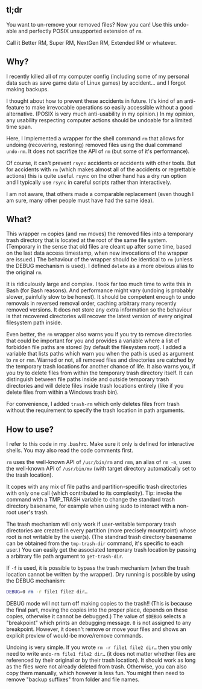 ## tl;dr

You want to un-remove your removed files? Now you can! Use this undo-able and perfectly POSIX unsupported extension of `rm`.

Call it Better RM, Super RM, NextGen RM, Extended RM or whatever.

## Why?

I recently killed all of my computer config (including some of my personal data such as save game data of Linux games) by accident… and I forgot making backups.

I thought about how to prevent these accidents in future. It's kind of an anti-feature to make irrevocable operations so easily accessible without a good alternative. (POSIX is very much anti-usability in my opinion.)
In my opinion, any usability respecting computer actions should be undoable for a limited time span.

Here, I Implemented a wrapper for the shell command `rm` that allows for undoing (recovering, restoring) removed files using the dual command `undo-rm`. It does not sacrifize the API of `rm` (but some of it's performance).

Of course, it can't prevent `rsync` accidents or accidents with other tools. But for accidents with `rm` (which makes almost all of the accidents or regrettable actions) this is quite useful.
`rsync` on the other hand has a dry run option and I typically use `rsync` in careful scripts rather than interactively.

I am not aware, that others made a comparable replacement (even though I am sure, many other people must have had the same idea).

## What?

This wrapper `rm` copies (and `rmm` moves) the removed files into a temporary trash directory that is located at the root of the same file system.
(Temporary in the sense that old files are cleant up after some time, based on the last data access timestamp, when new invocations of the wrapper are issued.)
The behaviour of the wrapper should be identical to `rm` (unless the DEBUG mechanism is used). I defined `delete` as a more obvious alias to the original `rm`.

It is ridiculously large and complex. I took far too much time to write this in Bash (for Bash reasons).
And performance might vary (undoing is probably slower, painfully slow to be honest).
It should be competent enough to undo removals in reversed removal order, caching arbitrary many recently removed versions.
It does not store any extra information so the behaviour is that recovered directories will recover the latest version of every original filesystem path inside.

Even better, the `rm` wrapper also warns you if you try to remove directories that could be important for you and provides a variable where a list of forbidden file paths are stored (by default the filesystem root). I added a variable that lists paths which warn you when the path is used as argument to `rm` or `rmm`.
Warned or not, all removed files and directories are catched by the temporary trash locations for another chance of life.
It also warns you, if you try to delete files from within the temporary trash directory itself.
It can distinguish between file paths inside and outside temporary trash directories and will delete files inside trash locations entirely (like if you delete files from within a Windows trash bin).

For convenience, I added `trash-rm` which only deletes files from trash without the requirement to specify the trash location in path arguments.

## How to use?

I refer to this code in my .bashrc. Make sure it only is defined for interactive shells. You may also read the code comments first.

`rm` uses the well-known API of `/usr/bin/rm` and `rmm`, an alias of `rm -m`, uses the well-known API of `/usr/bin/mv` (with target directory automatically set to the trash location).

It copes with any mix of file paths and partition-specific trash directories with only one call (which contributed to its complexity). Tip: invoke the command with a TMP_TRASH variable to change the standard trash directory basename, for example when using sudo to interact with a non-root user's trash.

The trash mechanism will only work if user-writable temporary trash directories are created in every partition (more precisely mountpoint) whose root is not writable by the user(s).
(The standrad trash directory basename can be obtained from the `tmp-trash-dir` command, it's specific to each user.)
You can easily get the associated temporary trash location by passing a arbitrary file path argument to `get-trash-dir`.

If `-f` is used, it is possible to bypass the trash mechanism (when the trash location cannot be written by the wrapper). Dry running is possible by using the DEBUG mechanism:

```bash
DEBUG=0 rm -r file1 file2 dir…
```

DEBUG mode will not turn off making copies to the trash!! (This is because the final part, moving the copies into the proper place, depends on these copies, otherwise it cannot be debugged.)
The value of `$DEBUG` selects a "breakpoint" which prints an debugging message. `0` is not assigned to any breakpoint.
However, it doesn't remove or move your files and shows an explicit preview of would-be move/remove commands.

Undoing is very simple. If you wrote `rm -r file1 file2 dir…` then you only need to write `undo-rm file1 file2 dir…` (it does not matter whether files are referenced by their original or by their trash location).
It should work as long as the files were not already deleted from trash.
Otherwise, you can also copy them manually, which however is less fun. You might then need to remove "backup suffixes" from folder and file names.
